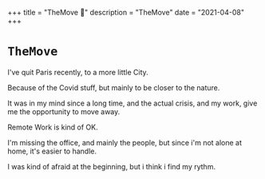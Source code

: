 +++
title = "TheMove 🛴"
description = "TheMove"
date = "2021-04-08"
+++

# `TheMove`

I've quit Paris recently, to a more little City.

Because of the Covid stuff, but mainly to be closer to the nature.

It was in my mind since a long time, and the actual crisis, and my work, give me the opportunity to move away.

Remote Work is kind of OK.

I'm missing the office, and mainly the people, but since i'm not alone at home, it's easier to handle.

I was kind of afraid at the beginning, but i think i find my rythm.


